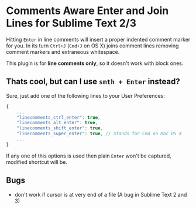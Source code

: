 # Comments Aware Enter and Join Lines for Sublime Text 2/3

Hitting `Enter` in line comments will insert a proper indented comment marker for you.
In its turn `Ctrl+J` (`Cmd+J` on OS X) joins comment lines removing comment markers
and extraneous whitespace.

This plugin is for **line comments only**, so it doesn't work with block ones.


## Thats cool, but can I use `smth + Enter` instead?

Sure, just add one of the following lines to your User Preferences:

```js
{
    ...
    "linecomments_ctrl_enter": true,
    "linecomments_alt_enter": true,
    "linecomments_shift_enter": true,
    "linecomments_super_enter": true, // Stands for Cmd on Mac OS X
    ...
}
```

If any one of this options is used then plain `Enter` won't be captured, modified shortcut will be.


## Bugs

- don't work if cursor is at very end of a file (A bug in Sublime Text 2 and 3)
